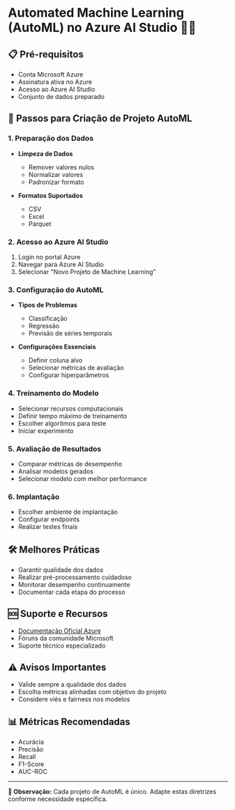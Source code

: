 # Automated Machine Learning (AutoML) no Azure AI Studio 🤖💡

## 📋 Pré-requisitos
- Conta Microsoft Azure
- Assinatura ativa no Azure
- Acesso ao Azure AI Studio
- Conjunto de dados preparado

## 🚀 Passos para Criação de Projeto AutoML

### 1. Preparação dos Dados
- **Limpeza de Dados**
  * Remover valores nulos
  * Normalizar valores
  * Padronizar formato

- **Formatos Suportados**
  * CSV
  * Excel 
  * Parquet

### 2. Acesso ao Azure AI Studio
1. Login no portal Azure
2. Navegar para Azure AI Studio
3. Selecionar "Novo Projeto de Machine Learning"

### 3. Configuração do AutoML
- **Tipos de Problemas**
  * Classificação
  * Regressão
  * Previsão de séries temporais

- **Configurações Essenciais**
  * Definir coluna alvo
  * Selecionar métricas de avaliação
  * Configurar hiperparâmetros

### 4. Treinamento do Modelo
- Selecionar recursos computacionais
- Definir tempo máximo de treinamento
- Escolher algoritmos para teste
- Iniciar experimento

### 5. Avaliação de Resultados
- Comparar métricas de desempenho
- Analisar modelos gerados
- Selecionar modelo com melhor performance

### 6. Implantação
- Escolher ambiente de implantação
- Configurar endpoints
- Realizar testes finais

## 🛠 Melhores Práticas
- Garantir qualidade dos dados
- Realizar pré-processamento cuidadoso
- Monitorar desempenho continuamente
- Documentar cada etapa do processo

## 🆘 Suporte e Recursos
- [Documentação Oficial Azure](https://azure.microsoft.com/pt-br/products/machine-learning/)
- Fóruns da comunidade Microsoft
- Suporte técnico especializado

## ⚠️ Avisos Importantes
- Valide sempre a qualidade dos dados
- Escolha métricas alinhadas com objetivo do projeto
- Considere viés e fairness nos modelos

## 📊 Métricas Recomendadas
- Acurácia
- Precisão
- Recall
- F1-Score
- AUC-ROC

---

**📝 Observação:** Cada projeto de AutoML é único. Adapte estas diretrizes conforme necessidade específica.
